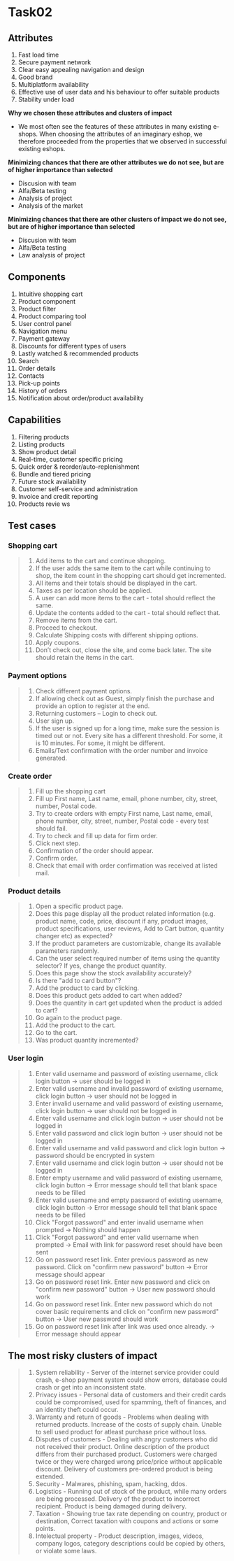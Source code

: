 # Task02

## Attributes
1. Fast load time
1. Secure payment network
1. Clear easy appealing navigation and design
1. Good brand
1. Multiplatform availability
1. Effective use of user data and his behaviour to offer suitable products
1. Stability under load

**Why we chosen these attributes and clusters of impact**  
- We most often see the features of these attributes in many existing e-shops. 
When choosing the attributes of an imaginary eshop, we therefore proceeded from the properties that we observed in successful existing eshops.  

**Minimizing chances that there are other attributes we do not see, but are of higher importance than selected**
- Discusion with team
- Alfa/Beta testing
- Analysis of project
- Analysis of the market

**Minimizing chances that there are other clusters of impact we do not see, but are of higher importance than selected**
- Discusion with team
- Alfa/Beta testing
- Law analysis of project

## Components
1. Intuitive shopping cart
1. Product component
1. Product filter
1. Product comparing tool
1. User control panel
1. Navigation menu
1. Payment gateway
1. Discounts for different types of users
1. Lastly watched & recommended products
1. Search
1. Order details
1. Contacts
1. Pick-up points
1. History of orders
1. Notification about order/product availability

## Capabilities
1. Filtering products
1. Listing products
1. Show product detail 
1. Real-time, customer specific pricing 
1. Quick order & reorder/auto-replenishment
1. Bundle and tiered pricing
1. Future stock availability
1. Customer self-service and administration
1. Invoice and credit reporting
1. Products revie ws

## Test cases

### Shopping cart
>  1. Add items to the cart and continue shopping.
>  1. If the user adds the same item to the cart while continuing to shop, the item count in the shopping cart should get incremented.
>  1. All items and their totals should be displayed in the cart.
>  1. Taxes as per location should be applied.
>  1. A user can add more items to the cart - total should reflect the same.
>  1. Update the contents added to the cart - total should reflect that.
>  1. Remove items from the cart.
>  1. Proceed to checkout.
>  1. Calculate Shipping costs with different shipping options.
>  1. Apply coupons.
>  1. Don’t check out, close the site, and come back later. The site should retain the items in the cart.

### Payment options
>  1. Check different payment options.
>  1. If allowing check out as Guest, simply finish the purchase and provide an option to register at the end.
>  1. Returning customers – Login to check out.
>  1. User sign up.
>  1. If the user is signed up for a long time, make sure the session is timed out or not. Every site has a different threshold. For some, it is 10 minutes. For some, it might be different.
>  1. Emails/Text confirmation with the order number and invoice generated.

### Create order
>  1. Fill up the shopping cart
>  1. Fill up First name, Last name, email, phone number, city, street, number, Postal code.
>  1. Try to create orders with empty First name, Last name, email, phone number, city, street, number, Postal code - every test should fail.
>  1. Try to check and fill up data for firm order.
>  1. Click next step.
>  1. Confirmation of the order should appear.
>  1. Confirm order.
>  1. Check that email with order confirmation was received at listed mail.

### Product details
>  1. Open a specific product page.
>  1. Does this page display all the product related information (e.g. product name, code, price, discount if any, product images, product specifications, user reviews, Add to Cart button, quantity changer etc) as expected?
>  1. If the product parameters are customizable, change its available parameters randomly.
>  1. Can the user select required number of items using the quantity selector? If yes, change the product quantity.
>  1. Does this page show the stock availability accurately?
>  1. Is there "add to card button"? 
>  1. Add the product to card by clicking.
>  1. Does this product gets added to cart when added?
>  1. Does the quantity in cart get updated when the product is added to cart?
>  1. Go again to the product page.
>  1. Add the product to the cart.
>  1. Go to the cart.
>  1. Was product quantity incremented?

### User login
>  1. Enter valid username and password of existing username, click login button -> user should be logged in
>  1. Enter valid username and invalid password of existing username, click login button -> user should not be logged in
>  1. Enter invalid username and valid password of existing username, click login button -> user should not be logged in
>  1. Enter valid username and click login button -> user should not be logged in
>  1. Enter valid password and click login button -> user should not be logged in
>  1. Enter valid username and valid password and click login button -> password should be encrypted in system
>  1. Enter valid username and click login button -> user should not be logged in
>  1. Enter empty username and valid password of existing username, click login button -> Error message should tell that blank space needs to be filled
>  1. Enter valid username and empty password of existing username, click login button -> Error message should tell that blank space needs to be filled
>  1. Click "Forgot password" and enter invalid username when prompted -> Nothing should happen
>  1. Click "Forgot password" and enter valid username when prompted -> Email with link for password reset should have been sent
>  1. Go on password reset link. Enter previous password as new password. Click on "confirm new password" button -> Error message should appear
>  1. Go on password reset link. Enter new password and click on "confirm new password" button -> User new password should work
>  1. Go on password reset link. Enter new password which do not cover basic requirements and click on "confirm new password" button -> User new password should work
>  1. Go on password reset link after link was used once already. -> Error message should appear

## The most risky clusters of impact
>  1. System reliability
    - Server of the internet service provider could crash, e-shop payment system could show errors, database could crash or get into an inconsistent state.
>  1. Privacy issues
    - Personal data of customers and their credit cards could be compromised, used for spamming, theft of finances, and an identity theft could occur.
>  1. Warranty and return of goods
    - Problems when dealing with returned products. Increase of the costs of supply chain. Unable to sell used product for atleast purchase price without loss.
>  1. Disputes of customers
    - Dealing with angry customers who did not received their product. Online description of the product differs from their purchased product. Customers were charged twice or they were charged wrong price/price without applicable discount. Delivery of customers pre-ordered product is being extended.
>  1. Security
    - Malwares, phishing, spam, hacking, ddos.
>  1. Logistics
    - Running out of stock of the product, while many orders are being processed. Delivery of the product to incorrect recipient. Product is being damaged during delivery.
>  1. Taxation
    - Showing true tax rate depending on country, product or destination, Correct taxation with coupons and actions or some points.
>  1. Intelectual property 
    - Product description, images, videos, company logos, category descriptions could be copied by others, or violate some laws.
